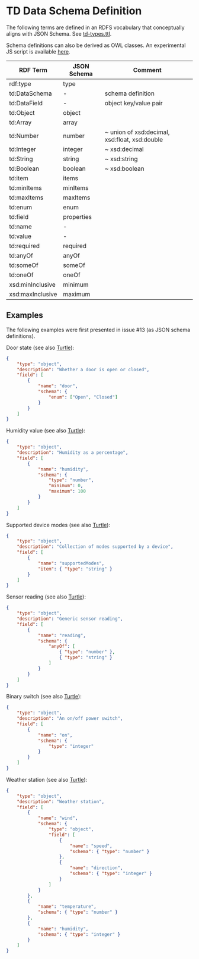 # TD Data Schema Definition

The following terms are defined in an RDFS vocabulary that conceptually aligns with JSON Schema.
See [td-types.ttl](./td-types.ttl).

Schema definitions can also be derived as OWL classes. An experimental JS script is available
[here](https://github.com/vcharpenay/wot/tree/master/proposals/type-system/schema2owl.js).

| RDF Term | JSON Schema | Comment |
| --- | --- | --- |
| rdf:type | type | |
| td:DataSchema | - | schema definition |
| td:DataField | - | object key/value pair |
| td:Object | object | |
| td:Array | array | |
| td:Number | number | ~ union of xsd:decimal, xsd:float, xsd:double |
| td:Integer | integer | ~ xsd:decimal |
| td:String | string | ~ xsd:string |
| td:Boolean | boolean | ~ xsd:boolean |
| td:item | items | |
| td:minItems | minItems | |
| td:maxItems | maxItems | |
| td:enum |enum | |
| td:field | properties | |
| td:name | - | |
| td:value | - | |
| td:required | required | |
| td:anyOf | anyOf | |
| td:someOf | someOf | |
| td:oneOf | oneOf | |
| xsd:minInclusive | minimum | |
| xsd:maxInclusive | maximum | |

## Examples

The following examples were first presented in issue #13 (as JSON schema definitions).

Door state (see also [Turtle](./ex-door.ttl)):
```json
{
    "type": "object",
    "description": "Whether a door is open or closed",
    "field": [
        {
            "name": "door",
            "schema": {
                "enum": ["Open", "Closed"]
            }
        }
    ]
}
```

Humidity value (see also [Turtle](./ex-humidity.ttl)):
```json
{
    "type": "object",
    "description": "Humidity as a percentage",
    "field": [
        {
            "name": "humidity",
            "schema": {
                "type": "number",
                "minimum": 0,
                "maximum": 100
            }
        }
    ]
}
```

Supported device modes (see also [Turtle](./ex-modes.ttl)):
```json
{
    "type": "object",
    "description": "Collection of modes supported by a device",
    "field": [
        {
            "name": "supportedModes",
            "item": { "type": "string" }
        }
    ]
}
```

Sensor reading (see also [Turtle](./ex-reading.ttl)):
```json
{
    "type": "object",
    "description": "Generic sensor reading",
    "field": [
        {
            "name": "reading",
            "schema": {
                "anyOf": [
                    { "type": "number" },
                    { "type": "string" }
                ]
            }
        }
    ]
}
```

Binary switch (see also [Turtle](./ex-switch.ttl)):
```json
{
    "type": "object",
    "description": "An on/off power switch",
    "field": [
        {
            "name": "on",
            "schema": {
                "type": "integer"
            }
        }
    ]
}
```

Weather station (see also [Turtle](./ex-weather.ttl)):
```json
{
    "type": "object",
    "description": "Weather station",
    "field": [
        {
            "name": "wind",
            "schema": {
                "type": "object",
                "field": [
                    {
                        "name": "speed",
                        "schema": { "type": "number" }
                    },
                    {
                        "name": "direction",
                        "schema": { "type": "integer" }
                    }
                ]
            }
        },
        {
            "name": "temperature",
            "schema": { "type": "number" }
        },
        {
            "name": "humidity",
            "schema": { "type": "integer" }
        }
    ]
}
```
